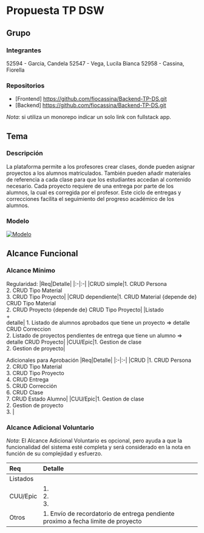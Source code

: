 # Propuesta TP DSW

## Grupo
### Integrantes
52594 - Garcia, Candela
52547 - Vega, Lucila Bianca
52958 - Cassina, Fiorella

### Repositorios
* [Frontend] https://github.com/fiocassina/Backend-TP-DS.git
* [Backend] https://github.com/fiocassina/Backend-TP-DS.git

*Nota*: si utiliza un monorepo indicar un solo link con fullstack app.

## Tema
### Descripción
La plataforma permite a los profesores crear clases, donde pueden asignar proyectos a los alumnos matriculados. También pueden añadir materiales de referencia a cada clase para que los estudiantes accedan al contenido necesario. Cada proyecto requiere de una entrega por parte de los alumnos, la cual es corregida por el profesor. Este ciclo de entregas y correcciones facilita el seguimiento del progreso académico de los alumnos.


### Modelo
[![Modelo](image.png)](https://drive.google.com/file/d/1vAUqD3KeR6Yv22gUSDiDG0IqMr81ckPq/view?usp=sharing)

## Alcance Funcional 

### Alcance Mínimo
Regularidad:
|Req|Detalle|
|:-|:-|
|CRUD simple|1. CRUD Persona<br>2. CRUD Tipo Material<br>3. CRUD Tipo Proyecto|
|CRUD dependiente|1. CRUD Material {depende de} CRUD Tipo Material<br>2. CRUD Proyecto {depende de} CRUD Tipo Proyecto|
|Listado<br>+<br>detalle| 1. Listado de alumnos aprobados que tiene un proyecto => detalle CRUD Correccion <br> 2. Listado de proyectos pendientes de entrega que tiene un alumno => detalle CRUD Proyecto|
|CUU/Epic|1. Gestion de clase<br>2. Gestion de proyecto|

Adicionales para Aprobación
|Req|Detalle|
|:-|:-|
|CRUD |1. CRUD Persona<br>2. CRUD Tipo Material<br>3. CRUD Tipo Proyecto<br>4. CRUD Entrega<br>5. CRUD Corrección<br>6. CRUD Clase<br>7. CRUD Estado Alumno|
|CUU/Epic|1. Gestion de clase<br>2. Gestion de proyecto <br>3. |


### Alcance Adicional Voluntario

*Nota*: El Alcance Adicional Voluntario es opcional, pero ayuda a que la funcionalidad del sistema esté completa y será considerado en la nota en función de su complejidad y esfuerzo.

|Req|Detalle|
|:-|:-|
|Listados | |
|CUU/Epic|1. <br>2. <br>3. |
|Otros|1. Envío de recordatorio de entrega pendiente proximo a fecha limite de proyecto|

